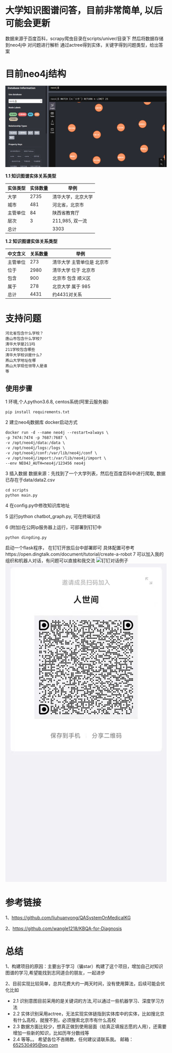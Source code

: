 # 大学知识图谱问答，目前非常简单, 以后可能会更新

数据来源于百度百科，scrapy爬虫目录在scripts/univer/目录下 
然后将数据存储到neo4j中 对问题进行解析
通过actree得到实体，关键字得到问题类型，给出答案

# 目前neo4j结构
![neo4j](img/img_1.png)

**1.1 知识图谱实体关系类型**

| 实体类型      | 实体数量 | 举例                   |
| ------------| -------- | ---------------------- |
| 大学         | 2735| 清华大学，北京大学             |
| 城市         | 481| 河北省，北京市
| 主管单位|  84 | 陕西省教育厅
| 层次|  3  |  211,985, 双一流                        |
| 总计|      | 3303|

**1.2 知识图谱实体关系类型**

|  中文含义   | 关系数量 | 举例                         |
|  ---------- | -------- | ---------------------------- |
|  主管单位     | 273    | 清华大学 主管单位是 北京市
|  位于     | 2980 | 清华大学 位于 北京市
|  包含 | 900    | 北京市 包含 顺义区 |
|  属于 | 278    | 北京大学 属于 985|
|  总计       | 4431   |  约4431对关系                            |

# 支持问题

```angular2html
河北省包含什么学校？
唐山市包含什么学校?
清华大学是211吗
211学校包含哪些
清华大学校训是什么?
燕山大学地址在哪
燕山大学现任领导人是谁
等
```

## 使用步骤

1 环境,个人python3.6.8, centos系统(阿里云服务器)

```
pip install requirements.txt
```

2 建立neo4j数据库 docker启动方式

```angular2html
docker run -d --name neo4j --restart=always \
-p 7474:7474 -p 7687:7687 \
-v /opt/neo4j/data:/data \
-v /opt/neo4j/logs:/logs \
-v /opt/neo4j/conf:/var/lib/neo4j/conf \
-v /opt/neo4j/import:/var/lib/neo4j/import \
--env NEO4J_AUTH=neo4j/123456 neo4j
```

3 插入数据 数据来源：先找到了一个大学列表，然后在百度百科中进行爬取, 数据已存在于data/data2.csv

```
cd scripts
python main.py
```

4 在config.py中修改知识库地址 

5 运行python chatbot_graph.py, 可在终端对话

6 (附加)在公网ip服务器上运行，可部署到钉钉中

```
python dingding.py
```

启动一个flask程序， 在钉钉开放后台中部署即可 具体配置可参考https://open.dingtalk.com/document/tutorial/create-a-robot
7 可以加入我的组织和机器人对话，有问题可以直接和我交流
![钉钉对话例子](img/img.jpg)
![钉钉](img/dingding.jpg)


# 参考链接
1、https://github.com/liuhuanyong/QASystemOnMedicalKG

2、https://github.com/wangle1218/KBQA-for-Diagnosis

# 总结
1、构建项目的原因：主要出于学习（骗star）构建了这个项目，增加自己对知识图谱的学习,希望能找到志同道合的朋友，一起进步

2、目前实现比较简单，总共花费大约一两天时间，没有使用算法，后续可能会优化比如

- 2.1 识别意图目前采用的是关键词的方法,可以通过一些机器学习、深度学习方法
- 2.2 实体识别采用actree，无法实现实体链指到实体库中的实体，比如搜北京有什么高校，就搜不到，必须搜索北京市有什么高校
- 2.3 数据方面比较少，想真正做到使用层面（给真正填报志愿的人用），还需要增加一些新的知识，比如历年分数线等
- 2.4 等等。。
希望各位不吝赐教，任何建议请联系我。
邮箱：652530495@qq.com